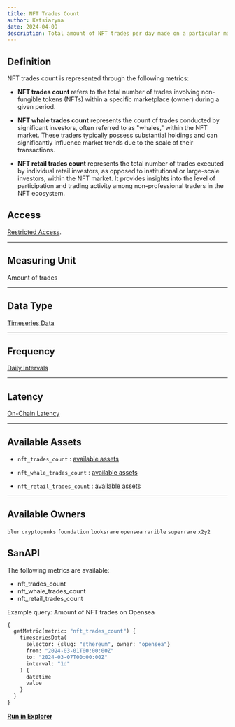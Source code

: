 ```yaml
---
title: NFT Trades Count
author: Katsiaryna
date: 2024-04-09
description: Total amount of NFT trades per day made on a particular marketplace, amount of NFT trades made by NFT whales and amount of NFT trades made by retail users made on a particular marketplace
---
```

## Definition

NFT trades count is represented through the following metrics:

- **NFT trades count** refers to the total number of trades involving non-fungible tokens (NFTs) within a specific marketplace (owner) during a given period.

- **NFT whale trades count** represents the count of trades conducted by significant investors, often referred to as "whales," within the NFT market. These traders typically possess substantial holdings and can significantly influence market trends due to the scale of their transactions.

- **NFT retail trades count** represents the total number of trades executed by individual retail investors, as opposed to institutional or large-scale investors, within the NFT market. It provides insights into the level of participation and trading activity among non-professional traders in the NFT ecosystem.

## Access

[Restricted Access](/metrics/details/access#restricted-access).

---

## Measuring Unit

Amount of trades

---

## Data Type

[Timeseries Data](/metrics/details/data-type#timeseries-data)

---

## Frequency

[Daily Intervals](/metrics/details/frequency#daily-frequency)

---

## Latency

[On-Chain Latency](/metrics/details/latency#on-chain-latency)

---

## Available Assets

- `nft_trades_count` : [available assets](https://api.santiment.net/graphiql?query=%7B%0A%20%20getMetric(metric%3A%20%22nft_trades_count%22)%20%7B%0A%20%20%20%20metadata%20%7B%0A%20%20%20%20%20%20availableSlugs%0A%20%20%20%20%7D%0A%20%20%7D%0A%7D%0A)

- `nft_whale_trades_count` : [available assets](https://api.santiment.net/graphiql?query=%7B%0A%20%20getMetric(metric%3A%20%22nft_whale_trades_count%22)%20%7B%0A%20%20%20%20metadata%20%7B%0A%20%20%20%20%20%20availableSlugs%0A%20%20%20%20%7D%0A%20%20%7D%0A%7D%0A)

- `nft_retail_trades_count` : [available assets](https://api.santiment.net/graphiql?query=%7B%0A%20%20getMetric(metric%3A%20%22nft_retail_trades_count%22)%20%7B%0A%20%20%20%20metadata%20%7B%0A%20%20%20%20%20%20availableSlugs%0A%20%20%20%20%7D%0A%20%20%7D%0A%7D%0A)

---

## Available Owners

`blur`
`cryptopunks`
`foundation`
`looksrare`
`opensea`
`rarible`
`superrare`
`x2y2`

## SanAPI

The following metrics are available:

- nft_trades_count
- nft_whale_trades_count
- nft_retail_trades_count

Example query: Amount of NFT trades on Opensea

```graphql
{
  getMetric(metric: "nft_trades_count") {
    timeseriesData(
      selector: {slug: "ethereum", owner: "opensea"}
      from: "2024-03-01T00:00:00Z"
      to: "2024-03-07T00:00:00Z"
      interval: "1d"
    ) {
      datetime
      value
    }
  }
}
```

**[Run in
Explorer](<https://api.santiment.net/graphiql?query=%7B%0A%20%20getMetric(metric%3A%20%22nft_trades_count%22)%20%7B%0A%20%20%20%20timeseriesData(%0A%20%20%20%20%20%20selector%3A%20%7Bslug%3A%20%22ethereum%22%2C%20owner%3A%20%22opensea%22%7D%0A%20%20%20%20%20%20from%3A%20%222024-03-01T00%3A00%3A00Z%22%0A%20%20%20%20%20%20to%3A%20%222024-03-07T00%3A00%3A00Z%22%0A%20%20%20%20%20%20interval%3A%20%221d%22%0A%20%20%20%20)%20%7B%0A%20%20%20%20%20%20datetime%0A%20%20%20%20%20%20value%0A%20%20%20%20%7D%0A%20%20%7D%0A%7D>)**

